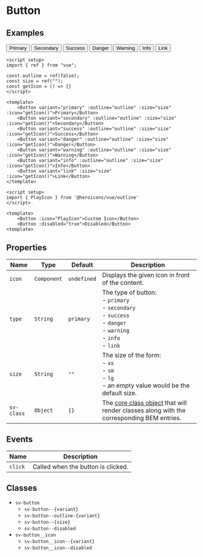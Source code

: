 <script setup>
import { ref } from "vue";
import { Alert, Button, ButtonGroup, Checkbox } from "@/components";
import { PlayIcon } from '@heroicons/vue/outline'

const message = ref("You can click a button to change this message.");
const outline = ref(false);
const icon = ref(false);

const size = ref("");

const buttons = ref([
    {
        text: "empty",
        value: ""
    },
    {
        text: "xs",
        value: "xs"
    },
    {
        text: "sm",
        value: "sm"
    },
    {
        text: "lg",
        value: "lg"
    },
]);

const getIcon = () => {
    return icon.value ? PlayIcon : undefined;
}

const click = (type) => {
    message.value = `You clicked the "${type}" button.`;
}
</script>

# Button

## Examples

<ButtonGroup v-model="size" :buttons="buttons" class="mb-4" />

<Alert variant="info" :message="message" class="mb-4" />

<Checkbox v-model="outline" label="Outline?" class="mb-2" />
<Checkbox v-model="icon" label="Icon?" class="mb-4" />

<div class="flex flex-row flex-wrap">
<Button variant="primary" @click="click('primary')" :outline="outline" :size="size" :icon="getIcon()">Primary</Button>
<Button variant="secondary" class="ml-2" @click="click('secondary')" :outline="outline" :size="size" :icon="getIcon()">Secondary</Button>
<Button variant="success" class="ml-2" @click="click('success')" :outline="outline" :size="size" :icon="getIcon()">Success</Button>
<Button variant="danger" class="ml-2" @click="click('danger')" :outline="outline" :size="size" :icon="getIcon()">Danger</Button>
<Button variant="warning" class="ml-2" @click="click('warning')" :outline="outline" :size="size" :icon="getIcon()">Warning</Button>
<Button variant="info" class="ml-2" @click="click('info')" :outline="outline" :size="size" :icon="getIcon()">Info</Button>
<Button variant="link" class="ml-2" @click="click('link')" :size="size" :icon="getIcon()">Link</Button>
</div>

```vue
<script setup>
import { ref } from "vue";

const outline = ref(false);
const size = ref("");
const getIcon = () => {}
</script>

<template>
    <Button variant="primary" :outline="outline" :size="size" :icon="getIcon()">Primary</Button>
    <Button variant="secondary" :outline="outline" :size="size" :icon="getIcon()">Secondary</Button>
    <Button variant="success" :outline="outline" :size="size" :icon="getIcon()">Success</Button>
    <Button variant="danger" :outline="outline" :size="size" :icon="getIcon()">Danger</Button>
    <Button variant="warning" :outline="outline" :size="size" :icon="getIcon()">Warning</Button>
    <Button variant="info" :outline="outline" :size="size" :icon="getIcon()">Info</Button>
    <Button variant="link" :size="size" :icon="getIcon()">Link</Button>
</template>
```

```vue
<script setup>
import { PlayIcon } from '@heroicons/vue/outline'
</script>

<template>
    <Button :icon="PlayIcon">Custom Icon</Button>
    <Button :disabled="true">Disabled</Button>
<template>
```

## Properties

| Name       | Type        | Default     | Description                                                                                                                    |
| ---------- | ----------- | ----------- | ------------------------------------------------------------------------------------------------------------------------------ |
| `icon`     | `Component` | `undefined` | Displays the given icon in front of the content.                                                                               |
| `type`     | `String`    | `primary`   | The type of button:<br/>- `primary`<br/>- `secondary`<br/>- `success`<br/>- `danger`<br/>- `warning`<br/>- `info`<br/>- `link` |
| `size`     | `String`    | `""`        | The size of the form:<br/>- `xs`<br/>- `sm`<br/>- `lg`<br/>- an empty value would be the default size.                         |
| `sv-class` | `Object`    | `{}`        | The [core class object](/components/core-class) that will render classes along with the corresponding BEM entries.             |

## Events

| Name    | Description                        |
| ------- | ---------------------------------- |
| `click` | Called when the button is clicked. |

## Classes

- `sv-button`
  -  `sv-button--{variant}`
  -  `sv-button--outline-{variant}`
  -  `sv-button--{size}`
  -  `sv-button--disabled`
- `sv-button__icon`
  -  `sv-button__icon--{variant}`
  -  `sv-button__icon--disabled`